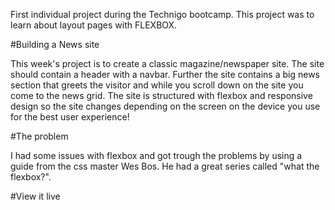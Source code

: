 First individual project during the Technigo bootcamp.
This project was to learn about layout pages with FLEXBOX.

#Building a News site

This week's project is to create a classic magazine/newspaper site. The site should contain a header with a navbar. Further the site contains a big news section that greets the visitor and while you scroll down on the site you come to the news grid. The site is structured with flexbox and responsive design so the site changes depending on the screen on the device you use for the best user experience!

#The problem

I had some issues with flexbox and got trough the problems by using a guide from the css master Wes Bos. He had a great series called "what the flexbox?". 

#View it live

